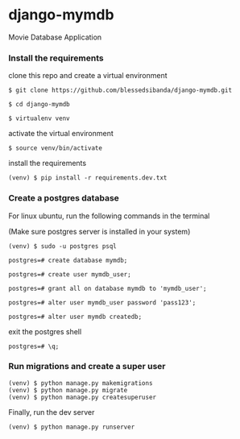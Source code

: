 # django-mymdb
Movie Database Application

### Install the requirements 
clone this repo and create a virtual environment

```
$ git clone https://github.com/blessedsibanda/django-mymdb.git
```
```
$ cd django-mymdb
```

```
$ virtualenv venv
```

activate the virtual environment
```
$ source venv/bin/activate
```

install the requirements
```
(venv) $ pip install -r requirements.dev.txt
```

### Create a postgres database
For linux ubuntu, run the following commands in the terminal  

(Make sure postgres server is installed in your system)

```
(venv) $ sudo -u postgres psql
```

```
postgres=# create database mymdb;
```

```
postgres=# create user mymdb_user;
```

```
postgres=# grant all on database mymdb to 'mymdb_user';
```

```
postgres=# alter user mymdb_user password 'pass123';
```

```
postgres=# alter user mymdb createdb;
```


exit the postgres shell

```
postgres=# \q;
```

### Run migrations and create a super user
```
(venv) $ python manage.py makemigrations
(venv) $ python manage.py migrate
(venv) $ python manage.py createsuperuser
```
Finally, run the dev server
```
(venv) $ python manage.py runserver
```

